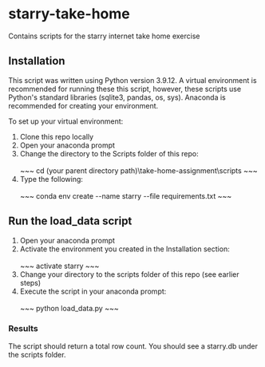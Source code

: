# starry-take-home
Contains scripts for the starry internet take home exercise

## Installation
This script was written using Python version 3.9.12. A virtual environment is recommended for running these this script, however, these scripts use Python's standard libraries (sqlite3, pandas, os, sys). Anaconda is recommended for creating your environment.

To set up your virtual environment:
1. Clone this repo locally
2. Open your anaconda prompt
3. Change the directory to the Scripts folder of this repo: <br/><br/> ~~~ cd (your parent directory path)\take-home-assignment\scripts ~~~
5. Type the following:  <br/><br/> ~~~ conda env create --name starry --file requirements.txt ~~~

## Run the load_data script
1. Open your anaconda prompt
2. Activate the environment you created in the Installation section: <br/><br/> ~~~ activate starry ~~~
3. Change your directory to the scripts folder of this repo (see earlier steps)
4. Execute the script in your anaconda prompt:  <br/><br/> ~~~ python load_data.py ~~~
### Results
The script should return a total row count. You should see a starry.db under the scripts folder.
